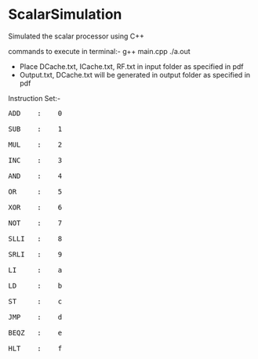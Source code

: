 # ScalarSimulation
Simulated the scalar processor using C++

commands to execute in terminal:-
    g++ main.cpp
    ./a.out

* Place DCache.txt, ICache.txt, RF.txt in input folder as specified in pdf
* Output.txt, DCache.txt will be generated in output folder as specified in pdf

Instruction Set:-
<pre>
ADD    :	0<br/>
SUB    :	1<br/>
MUL    :	2<br/>
INC    :	3<br/>
AND    :	4<br/>
OR     :	5<br/>
XOR    :	6<br/>
NOT    :	7<br/>
SLLI   :	8<br/>
SRLI   :	9<br/>
LI     :	a<br/>
LD     :	b<br/>
ST     :	c<br/>
JMP    :	d<br/>
BEQZ   :	e<br/>
HLT    :	f
</pre>
